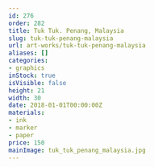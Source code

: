 ```yaml
---
id: 276
order: 282
title: Tuk Tuk. Penang, Malaysia
slug: tuk-tuk-penang-malaysia
url: art-works/tuk-tuk-penang-malaysia
aliases: []
categories:
- graphics
inStock: true
isVisible: false
height: 21
width: 30
date: 2018-01-01T00:00:00Z
materials:
- ink
- marker
- paper
price: 150
mainImage: tuk_tuk_penang_malaysia.jpg
---
```

